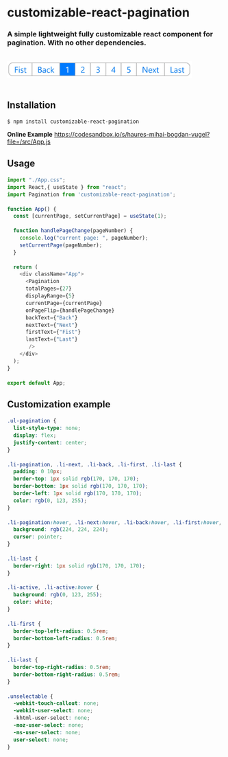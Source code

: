 # customizable-react-pagination


### A simple lightweight fully customizable react component for pagination. With no other dependencies.

<br/>
<img src="https://raw.githubusercontent.com/HauresBogdan/reusable/master/images/customizable-react-pagination.jpg" alt="React Pagination" height="40px"/>
<br/>
<br/>

## Installation

```
$ npm install customizable-react-pagination
```

**Online Example**
https://codesandbox.io/s/haures-mihai-bogdan-vugel?file=/src/App.js

## Usage

```javascript
import "./App.css";
import React,{ useState } from "react";
import Pagination from 'customizable-react-pagination';

function App() {
  const [currentPage, setCurrentPage] = useState(1);

  function handlePageChange(pageNumber) {
    console.log("current page: ", pageNumber);
    setCurrentPage(pageNumber);
  }

  return (
    <div className="App">
      <Pagination 
      totalPages={27} 
      displayRange={5} 
      currentPage={currentPage} 
      onPageFlip={handlePageChange}
      backText={"Back"}
      nextText={"Next"}
      firstText={"Fist"}
      lastText={"Last"}
       />
    </div>
  );
}

export default App;
```

## Customization example


```CSS
.ul-pagination {
  list-style-type: none;
  display: flex;
  justify-content: center; 
}

.li-pagination, .li-next, .li-back, .li-first, .li-last {
  padding: 0 10px;
  border-top: 1px solid rgb(170, 170, 170);
  border-bottom: 1px solid rgb(170, 170, 170);
  border-left: 1px solid rgb(170, 170, 170);
  color: rgb(0, 123, 255);
}

.li-pagination:hover, .li-next:hover, .li-back:hover, .li-first:hover, .li-last:hover {  
  background: rgb(224, 224, 224);
  cursor: pointer;
}

.li-last {
  border-right: 1px solid rgb(170, 170, 170);
}

.li-active, .li-active:hover {
  background: rgb(0, 123, 255);
  color: white;
}

.li-first {
  border-top-left-radius: 0.5rem;
  border-bottom-left-radius: 0.5rem;
}

.li-last {
  border-top-right-radius: 0.5rem;
  border-bottom-right-radius: 0.5rem;
}

.unselectable {
  -webkit-touch-callout: none;
  -webkit-user-select: none;
  -khtml-user-select: none;
  -moz-user-select: none;
  -ms-user-select: none;
  user-select: none;
}
```